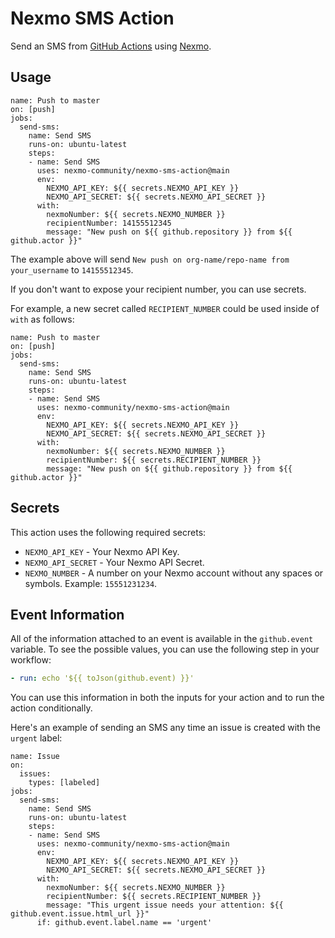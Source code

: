 # Nexmo SMS Action

Send an SMS from [GitHub Actions](https://github.com/features/actions) using [Nexmo](https://www.nexmo.com/).

## Usage

```workflow
name: Push to master
on: [push]
jobs:
  send-sms:
    name: Send SMS
    runs-on: ubuntu-latest
    steps:
    - name: Send SMS
      uses: nexmo-community/nexmo-sms-action@main
      env:
        NEXMO_API_KEY: ${{ secrets.NEXMO_API_KEY }}
        NEXMO_API_SECRET: ${{ secrets.NEXMO_API_SECRET }}
      with:
        nexmoNumber: ${{ secrets.NEXMO_NUMBER }}
        recipientNumber: 14155512345
        message: "New push on ${{ github.repository }} from ${{ github.actor }}"
```

The example above will send `New push on org-name/repo-name from your_username` to `14155512345`.

If you don't want to expose your recipient number, you can use secrets.

For example, a new secret called `RECIPIENT_NUMBER` could be used inside of `with` as follows:

```workflow
name: Push to master
on: [push]
jobs:
  send-sms:
    name: Send SMS
    runs-on: ubuntu-latest
    steps:
    - name: Send SMS
      uses: nexmo-community/nexmo-sms-action@main
      env:
        NEXMO_API_KEY: ${{ secrets.NEXMO_API_KEY }}
        NEXMO_API_SECRET: ${{ secrets.NEXMO_API_SECRET }}
      with:
        nexmoNumber: ${{ secrets.NEXMO_NUMBER }}
        recipientNumber: ${{ secrets.RECIPIENT_NUMBER }}
        message: "New push on ${{ github.repository }} from ${{ github.actor }}"
```

## Secrets

This action uses the following required secrets:

- `NEXMO_API_KEY` - Your Nexmo API Key.
- `NEXMO_API_SECRET` - Your Nexmo API Secret.
- `NEXMO_NUMBER` - A number on your Nexmo account without any spaces or symbols. Example: `15551231234`.


## Event Information

All of the information attached to an event is available in the `github.event` variable. To see the possible values, you can use the following step in your workflow:

```yaml
- run: echo '${{ toJson(github.event) }}'
```

You can use this information in both the inputs for your action and to run the action conditionally.

Here's an example of sending an SMS any time an issue is created with the `urgent` label:

```workflow
name: Issue
on:
  issues:
    types: [labeled]
jobs:
  send-sms:
    name: Send SMS
    runs-on: ubuntu-latest
    steps:
    - name: Send SMS
      uses: nexmo-community/nexmo-sms-action@main
      env:
        NEXMO_API_KEY: ${{ secrets.NEXMO_API_KEY }}
        NEXMO_API_SECRET: ${{ secrets.NEXMO_API_SECRET }}
      with:
        nexmoNumber: ${{ secrets.NEXMO_NUMBER }}
        recipientNumber: ${{ secrets.RECIPIENT_NUMBER }}
        message: "This urgent issue needs your attention: ${{ github.event.issue.html_url }}"
      if: github.event.label.name == 'urgent'
```

[GitHub Actions]: https://github.com/actions
[Nexmo]: https://developer.nexmo.com
[jq]: https://stedolan.github.io/jq/

